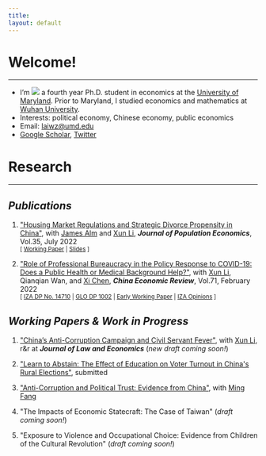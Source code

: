 ```yaml
---
title:
layout: default
---
```


# Welcome!
-------------------------------------------
* I’m <img class="profile-picture" src="/assets/img/me2.png"> a fourth year Ph.D. student in economics at the [University of Maryland](https://www.umd.edu/). Prior to Maryland, I studied economics and mathematics at [Wuhan University](https://www.whu.edu.cn/).
* Interests: political economy, Chinese economy, public economics
* Email: [laiwz@umd.edu](mailto:laiwz@umd.edu)
* [Google Scholar](https://scholar.google.com/citations?user=6rN7IhEAAAAJ&hl=en), [Twitter](https://twitter.com/weizheng_lai)


# Research
-------------------------------------------
## _Publications_
1. ["Housing Market Regulations and Strategic Divorce Propensity in China"](https://link.springer.com/article/10.1007/s00148-021-00853-2), with [James Alm](https://liberalarts.tulane.edu/departments/economics/people/james-alm) and [Xun Li](https://sites.google.com/site/xlihomepage/), ***Journal of Population Economics***, Vol.35, July 2022 <br>
<small>[ [Working Paper](https://papers.ssrn.com/sol3/papers.cfm?abstract_id=3480934) | [Slides](/assets/pdfs/Divorce_Renmin-GLO_20211212.pdf) ]</small>

2. ["Role of Professional Bureaucracy in the Policy Response to COVID-19: Does a Public Health or Medical Background Help?"](https://www.sciencedirect.com/science/article/pii/S1043951X21001516?via%3Dihub), with [Xun Li](https://sites.google.com/site/xlihomepage/), Qianqian Wan, and [Xi Chen](https://ysph.yale.edu/profile/xi_chen/), ***China Economic Review***, Vol.71, February 2022 <br>
<small>[ [IZA DP No. 14710](https://www.iza.org/publications/dp/14710) | [GLO DP 1002](https://ideas.repec.org/p/zbw/glodps/1002.html) | [Early Working Paper](https://papers.ssrn.com/sol3/papers.cfm?abstract_id=3713238) | [IZA Opinions](https://wol.iza.org/opinions/does-health-professionalism-among-bureaucrats-help-weather-covid-pandemic) ]</small>


## _Working Papers & Work in Progress_
1. ["China’s Anti-Corruption Campaign and Civil Servant Fever"](https://papers.ssrn.com/sol3/papers.cfm?abstract_id=3662406), with [Xun Li](https://sites.google.com/site/xlihomepage/), r&r at ***Journal of Law and Economics*** (_new draft coming soon!_)

2. ["Learn to Abstain: The Effect of Education on Voter Turnout in China's Rural Elections"](https://papers.ssrn.com/sol3/papers.cfm?abstract_id=4062133), submitted

3. ["Anti-Corruption and Political Trust: Evidence from China"](https://drive.google.com/file/d/1I4VdXnyRlvD1iXS94QTV5Xw3gOGPrh6G/view), with [Ming Fang](https://sites.google.com/umd.edu/ming-fang)

5. "The Impacts of Economic Statecraft: The Case of Taiwan" (_draft coming soon!_)

7. "Exposure to Violence and Occupational Choice: Evidence from Children of the Cultural Revolution" (_draft coming soon!_)

